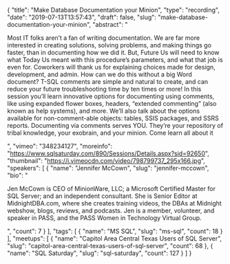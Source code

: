 {
  "title": "Make Database Documentation your Minion",
  "type": "recording",
  "date": "2019-07-13T13:57:43",
  "draft": false,
  "slug": "make-database-documentation-your-minion",
  "abstract": "<p>Most IT folks aren’t a fan of writing documentation. We are far more interested in creating solutions, solving problems, and making things go faster, than in documenting how we did it. But, Future Us will need to know what Today Us meant with this procedure’s parameters, and what that job is even for. Coworkers will thank us for explaining choices made for design, development, and admin. How can we do this without a big Word document? T-SQL comments are simple and natural to create, and can reduce your future troubleshooting time by ten times or more! In this session you’ll learn innovative options for documenting using comments, like using expanded flower boxes, headers, “extended commenting” (also known as help systems), and more. We’ll also talk about the options available for non-comment-able objects: tables, SSIS packages, and SSRS reports. Documenting via comments serves YOU. They’re your repository of tribal knowledge, your exobrain, and your minion. Come learn all about it</p>",
  "vimeo": "348234127",
  "moreinfo": "https://www.sqlsaturday.com/890/Sessions/Details.aspx?sid=92650",
  "thumbnail": "https://i.vimeocdn.com/video/798799737_295x166.jpg",
  "speakers": [
    {
      "name": "Jennifer McCown",
      "slug": "jennifer-mccown",
      "bio": "<p>Jen McCown is CEO of MinionWare, LLC; a Microsoft Certified Master for SQL Server; and an independent consultant. She is Senior Editor at MidnightDBA.com, where she creates training videos, the DBAs at Midnight webshow, blogs, reviews, and podcasts. Jen is a member, volunteer, and speaker in PASS, and the PASS Women in Technology Virtual Group.</p>",
      "count": 7
    }
  ],
  "tags": [
    {
      "name": "MS SQL",
      "slug": "ms-sql",
      "count": 18
    }
  ],
  "meetups": [
    {
      "name": "Capitol Area Central Texas Users of SQL Server",
      "slug": "capitol-area-central-texas-users-of-sql-server",
      "count": 68
    },
    {
      "name": "SQL Saturday",
      "slug": "sql-saturday",
      "count": 127
    }
  ]
}